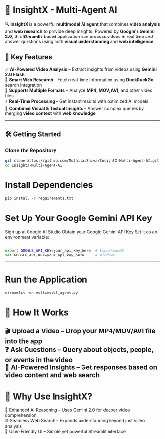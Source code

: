 # 🚀 InsightX - Multi-Agent AI  

🔍 **InsightX** is a powerful **multimodal AI agent** that combines **video analysis** and **web research** to provide deep insights. Powered by **Google's Gemini 2.0**, this **Streamlit**-based application can process videos in real time and answer questions using both **visual understanding** and **web intelligence**.  

## 🌟 Key Features  
✅ **AI-Powered Video Analysis** – Extract insights from videos using **Gemini 2.0 Flash**  
🔎 **Smart Web Research** – Fetch real-time information using **DuckDuckGo** search integration  
🎥 **Supports Multiple Formats** – Analyze **MP4, MOV, AVI**, and other video files  
⚡ **Real-Time Processing** – Get instant results with optimized AI models  
🧠 **Combined Visual & Textual Insights** – Answer complex queries by merging **video context** with **web knowledge**  

---  

## 🛠️ Getting Started  

### Clone the Repository  
```sh
git clone https://github.com/MothilalShiva/InsightX-Multi-Agent-AI.git
cd InsightX-Multi-Agent-AI
```
# Install Dependencies
```sh
pip install -r requirements.txt
```
# Set Up Your Google Gemini API Key
Sign up at Google AI Studio
Obtain your Google Gemini API Key
Set it as an environment variable:
```sh

export GOOGLE_API_KEY=your_api_key_here  # Linux/macOS
set GOOGLE_API_KEY=your_api_key_here     # Windows
```
---
# Run the Application
```sh
streamlit run multimodal_agent.py
```
# 📌 How It Works
🎬 Upload a Video – Drop your MP4/MOV/AVI file into the app </br>
❓ Ask Questions – Query about objects, people, or events in the video </br>
🤖 AI-Powered Insights – Get responses based on video content and web search </br>
---
# 🚀 Why Use InsightX?
🧩 Enhanced AI Reasoning – Uses Gemini 2.0 for deeper video comprehension </br>
🌐 Seamless Web Search – Expands understanding beyond just video analysis </br>
🎨 User-Friendly UI – Simple yet powerful Streamlit interface </br>
